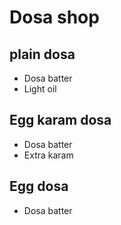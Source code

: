 # Dosa shop

## plain dosa
* Dosa batter
* Light oil

## Egg karam dosa
* Dosa batter
* Extra karam

## Egg dosa
* Dosa batter
